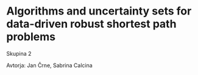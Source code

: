# Algorithms and uncertainty sets for data-driven robust shortest path problems

Skupina 2

Avtorja: Jan Črne, Sabrina Calcina
